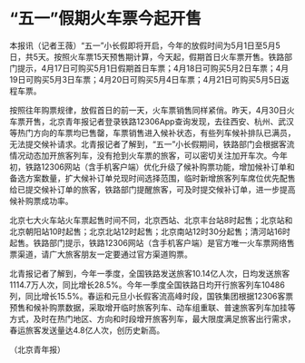 # “五一”假期火车票今起开售

本报讯（记者王薇）“五一”小长假即将开启，今年的放假时间为5月1日至5月5日，共5天。按照火车票15天预售期计算，今天起，假期首日火车票开售。铁路部门提示，4月17日可购买5月1日假期首日车票；4月18日可购买5月2日车票；4月19日可购买5月3日车票；4月20日可购买5月4日车票；4月21日可购买5月5日返程车票。

按照往年购票规律，放假首日的前一天，火车票销售同样紧俏。昨天，4月30日火车票开售，北京青年报记者登录铁路12306App查询发现，去往西安、杭州、武汉等热门方向的车票均已售罄，车票销售进入候补状态，有些列车候补排队已满员，无法提交候补请求。北青报记者了解到，“五一”小长假期间，铁路部门会根据客流情况动态加开旅客列车，没有抢到火车票的旅客，可以密切关注加开车次。今年初，铁路12306网站（含手机客户端）优化升级了候补购票功能，增加候补订单和备选方案数量，扩大候补订单兑现时间选择范围，临时新增旅客列车席位优先配售给已提交候补订单的旅客，铁路部门提醒旅客，可及时提交候补订单，进一步提高候补购票成功率。

北京七大火车站火车票起售时间不同，北京西站、北京丰台站8时起售；北京站和北京朝阳站10时起售；北京北站12时起售；北京南站12时30分起售；清河站16时起售。铁路部门提示，铁路12306网站（含手机客户端）是官方唯一火车票网络售票渠道，请广大旅客朋友一定要通过官方渠道购票。

北青报记者了解到，今年一季度，全国铁路发送旅客10.14亿人次，日均发送旅客1114.7万人次，同比增长28.5%。今年一季度全国铁路日均开行旅客列车10486列，同比增长15.5%。春运和元旦小长假客流高峰时段，国铁集团根据12306客票预售和候补购票数据，采取增开临时旅客列车、动车组重联、普速旅客列车加挂等方式，及时在热门地区、方向和时段增开旅客列车，最大限度满足旅客出行需求，春运旅客发送量达4.8亿人次，创历史新高。

（北京青年报）


